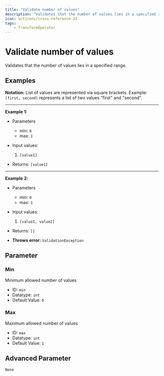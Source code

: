 ```yaml
---
title: "Validate number of values"
description: "Validates that the number of values lies in a specified range."
icon: octicons/cross-reference-24
tags: 
    - TransformOperator
---
```

# Validate number of values
<!-- This file was generated - DO NOT CHANGE IT MANUALLY -->



Validates that the number of values lies in a specified range.

## Examples

**Notation:** List of values are represented via square brackets. Example: `[first, second]` represents a list of two values "first" and "second".

---
**Example 1:**

* Parameters
    * min: `0`
    * max: `1`

* Input values:
    1. `[value1]`

* Returns: `[value1]`


---
**Example 2:**

* Parameters
    * min: `0`
    * max: `1`

* Input values:
    1. `[value1, value2]`

* Returns: `[]`
* **Throws error:** `ValidationException`




## Parameter

### Min

Minimum allowed number of values

- ID: `min`
- Datatype: `int`
- Default Value: `0`



### Max

Maximum allowed number of values

- ID: `max`
- Datatype: `int`
- Default Value: `1`





## Advanced Parameter

`None`